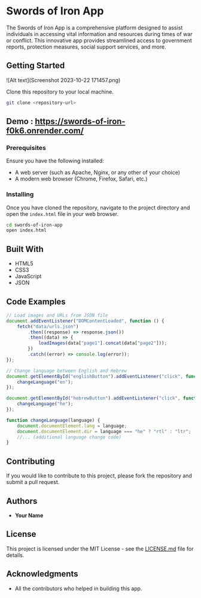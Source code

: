 # Swords of Iron App

The Swords of Iron App is a comprehensive platform designed to assist individuals in accessing vital information and resources during times of war or conflict. This innovative app provides streamlined access to government reports, protection measures, social support services, and more.

## Getting Started


![Alt text](Screenshot 2023-10-22 171457.png)

Clone this repository to your local machine.

```bash
git clone <repository-url>
```
## Demo : https://swords-of-iron-f0k6.onrender.com/

### Prerequisites

Ensure you have the following installed:

- A web server (such as Apache, Nginx, or any other of your choice)
- A modern web browser (Chrome, Firefox, Safari, etc.)

### Installing

Once you have cloned the repository, navigate to the project directory and open the `index.html` file in your web browser.

```bash
cd swords-of-iron-app
open index.html
```

## Built With

- HTML5
- CSS3
- JavaScript
- JSON

## Code Examples

```javascript
// Load images and URLs from JSON file
document.addEventListener("DOMContentLoaded", function () {
    fetch("data/urls.json")
        .then((response) => response.json())
        .then((data) => {
            loadImages(data["page1"].concat(data["page2"]));
        })
        .catch((error) => console.log(error));
});

// Change language between English and Hebrew
document.getElementById("englishButton").addEventListener("click", function() {
    changeLanguage("en");
});

document.getElementById("hebrewButton").addEventListener("click", function() {
    changeLanguage("he");
});

function changeLanguage(language) {
    document.documentElement.lang = language;
    document.documentElement.dir = language === "he" ? "rtl" : "ltr";
    //... (additional language change code)
}
```

## Contributing

If you would like to contribute to this project, please fork the repository and submit a pull request.

## Authors

- **Your Name**

## License

This project is licensed under the MIT License - see the [LICENSE.md](LICENSE.md) file for details.

## Acknowledgments

- All the contributors who helped in building this app.
